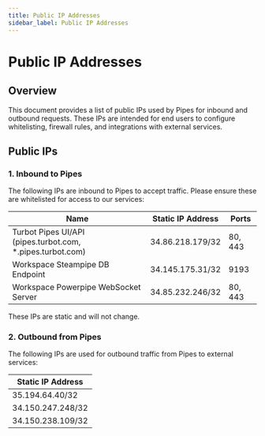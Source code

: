 ```yaml
---
title: Public IP Addresses
sidebar_label: Public IP Addresses
---
```


# Public IP Addresses

## Overview
This document provides a list of public IPs used by Pipes for inbound and outbound requests. These IPs are intended for end users to configure whitelisting, firewall rules, and integrations with external services.

## Public IPs
### 1. Inbound to Pipes
The following IPs are inbound to Pipes to accept traffic. Please ensure these are whitelisted for access to our services:

| **Name**                                                           | **Static IP Address**     | **Ports**     |
|--------------------------------------------------------------------|---------------------------|---------------|
| Turbot Pipes UI/API (pipes.turbot.com, *.pipes.turbot.com)             | 34.86.218.179/32          | 80, 443       |
| Workspace Steampipe DB Endpoint                                                  | 34.145.175.31/32          | 9193          |
| Workspace Powerpipe WebSocket Server                                                   | 34.85.232.246/32          | 80, 443       |

These IPs are static and will not change.

### 2. Outbound from Pipes
The following IPs are used for outbound traffic from Pipes to external services:

| **Static IP Address**     |
|---------------------------|
| 35.194.64.40/32           |
| 34.150.247.248/32         |
| 34.150.238.109/32         |